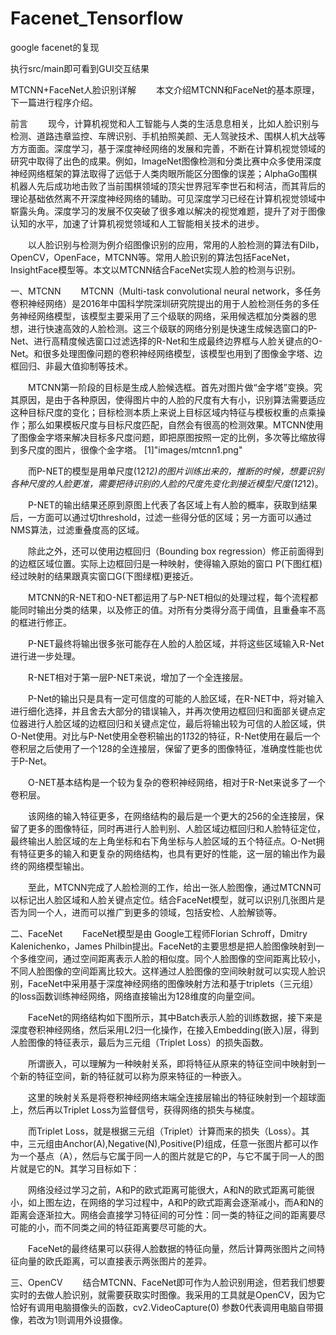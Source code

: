 # Facenet_Tensorflow
google facenet的复现

执行src/main即可看到GUI交互结果

MTCNN+FaceNet人脸识别详解
  本文介绍MTCNN和FaceNet的基本原理，下一篇进行程序介绍。

前言
  现今，计算机视觉和人工智能与人类的生活息息相关，比如人脸识别与检测、道路违章监控、车牌识别、手机拍照美颜、无人驾驶技术、围棋人机大战等方方面面。深度学习，基于深度神经网络的发展和完善，不断在计算机视觉领域的研究中取得了出色的成果。例如，lmageNet图像检测和分类比赛中众多使用深度神经网络框架的算法取得了远低于人类肉眼所能区分图像的误差；AlphaGo围棋机器人先后成功地击败了当前围棋领域的顶尖世界冠军李世石和柯洁，而其背后的理论基础依然离不开深度神经网络的辅助。可见深度学习已经在计算机视觉领域中崭露头角。深度学习的发展不仅突破了很多难以解决的视觉难题，提升了对于图像认知的水平，加速了计算机视觉领域和人工智能相关技术的进步。

  以人脸识别与检测为例介绍图像识别的应用，常用的人脸检测的算法有Dilb，OpenCV，OpenFace，MTCNN等。常用人脸识别的算法包括FaceNet，InsightFace模型等。本文以MTCNN结合FaceNet实现人脸的检测与识别。

一、MTCNN
  MTCNN（Multi-task convolutional neural network，多任务卷积神经网络）是2016年中国科学院深圳研究院提出的用于人脸检测任务的多任务神经网络模型，该模型主要采用了三个级联的网络，采用候选框加分类器的思想，进行快速高效的人脸检测。这三个级联的网络分别是快速生成候选窗口的P-Net、进行高精度候选窗口过滤选择的R-Net和生成最终边界框与人脸关键点的O-Net。和很多处理图像问题的卷积神经网络模型，该模型也用到了图像金字塔、边框回归、非最大值抑制等技术。

  MTCNN第一阶段的目标是生成人脸候选框。首先对图片做“金字塔”变换。究其原因，是由于各种原因，使得图片中的人脸的尺度有大有小，识别算法需要适应这种目标尺度的变化；目标检测本质上来说上目标区域内特征与模板权重的点乘操作；那么如果模板尺度与目标尺度匹配，自然会有很高的检测效果。MTCNN使用了图像金字塔来解决目标多尺度问题，即把原图按照一定的比例，多次等比缩放得到多尺度的图片，很像个金字塔。
 [1]"images/mtcnn1.png"


  而P-NET的模型是用单尺度(12*12)的图片训练出来的，推断的时候，想要识别各种尺度的人脸更准，需要把待识别的人脸的尺度先变化到接近模型尺度(12*12)。


  P-NET的输出结果还原到原图上代表了各区域上有人脸的概率，获取到结果后，一方面可以通过切threshold，过滤一些得分低的区域；另一方面可以通过NMS算法，过滤重叠度高的区域。

  除此之外，还可以使用边框回归（Bounding box regression）修正前面得到的边框区域位置。实际上边框回归是一种映射，使得输入原始的窗口 P(下图红框) 经过映射的结果跟真实窗口G(下图绿框)更接近。


  MTCNN的R-NET和O-NET都运用了与P-NET相似的处理过程，每个流程都能同时输出分类的结果，以及修正的值。对所有分类得分高于阈值，且重叠率不高的框进行修正。

  P-NET最终将输出很多张可能存在人脸的人脸区域，并将这些区域输入R-Net进行进一步处理。


  R-NET相对于第一层P-NET来说，增加了一个全连接层。


  P-Net的输出只是具有一定可信度的可能的人脸区域，在R-NET中，将对输入进行细化选择，并且舍去大部分的错误输入，并再次使用边框回归和面部关键点定位器进行人脸区域的边框回归和关键点定位，最后将输出较为可信的人脸区域，供O-Net使用。对比与P-Net使用全卷积输出的1*1*32的特征，R-Net使用在最后一个卷积层之后使用了一个128的全连接层，保留了更多的图像特征，准确度性能也优于P-Net。


  O-NET基本结构是一个较为复杂的卷积神经网络，相对于R-Net来说多了一个卷积层。


  该网络的输入特征更多，在网络结构的最后是一个更大的256的全连接层，保留了更多的图像特征，同时再进行人脸判别、人脸区域边框回归和人脸特征定位，最终输出人脸区域的左上角坐标和右下角坐标与人脸区域的五个特征点。O-Net拥有特征更多的输入和更复杂的网络结构，也具有更好的性能，这一层的输出作为最终的网络模型输出。


  至此，MTCNN完成了人脸检测的工作，给出一张人脸图像，通过MTCNN可以标记出人脸区域和人脸关键点定位。结合FaceNet模型，就可以识别几张图片是否为同一个人，进而可以推广到更多的领域，包括安检、人脸解锁等。

二、FaceNet
  FaceNet模型是由 Google工程师Florian Schroff，Dmitry Kalenichenko，James Philbin提出。FaceNet的主要思想是把人脸图像映射到一个多维空间，通过空间距离表示人脸的相似度。同个人脸图像的空间距离比较小，不同人脸图像的空间距离比较大。这样通过人脸图像的空间映射就可以实现人脸识别，FaceNet中采用基于深度神经网络的图像映射方法和基于triplets（三元组）的loss函数训练神经网络，网络直接输出为128维度的向量空间。

  FaceNet的网络结构如下图所示，其中Batch表示人脸的训练数据，接下来是深度卷积神经网络，然后采用L2归一化操作，在接入Embedding(嵌入)层，得到人脸图像的特征表示，最后为三元组（Triplet Loss）的损失函数。


  所谓嵌入，可以理解为一种映射关系，即将特征从原来的特征空间中映射到一个新的特征空间，新的特征就可以称为原来特征的一种嵌入。

  这里的映射关系是将卷积神经网络末端全连接层输出的特征映射到一个超球面上，然后再以Triplet Loss为监督信号，获得网络的损失与梯度。

  而Triplet Loss，就是根据三元组（Triplet）计算而来的损失（Loss）。其中，三元组由Anchor(A),Negative(N),Positive(P)组成，任意一张图片都可以作为一个基点（A），然后与它属于同一人的图片就是它的P，与它不属于同一人的图片就是它的N。其学习目标如下：


  网络没经过学习之前，A和P的欧式距离可能很大，A和N的欧式距离可能很小，如上图左边，在网络的学习过程中，A和P的欧式距离会逐渐减小，而A和N的距离会逐渐拉大。网络会直接学习特征间的可分性：同一类的特征之间的距离要尽可能的小，而不同类之间的特征距离要尽可能的大。

  FaceNet的最终结果可以获得人脸数据的特征向量，然后计算两张图片之间特征向量的欧氏距离，可以直接表示两张图片的差异。

三、OpenCV
  结合MTCNN、FaceNet即可作为人脸识别用途，但若我们想要实时的去做人脸识别，就需要获取实时图像。我采用的工具就是OpenCV，因为它恰好有调用电脑摄像头的函数，cv2.VideoCapture(0) 参数0代表调用电脑自带摄像，若改为1则调用外设摄像。
